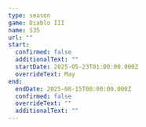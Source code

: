 ```yaml
---
type: season
game: Diablo III
name: S35
url: ""
start:
  confirmed: false
  additionalText: ""
  startDate: 2025-05-23T01:00:00.000Z
  overrideText: May
end:
  endDate: 2025-08-15T00:00:00.000Z
  confirmed: false
  overrideText: ""
  additionalText: ""
---
```

